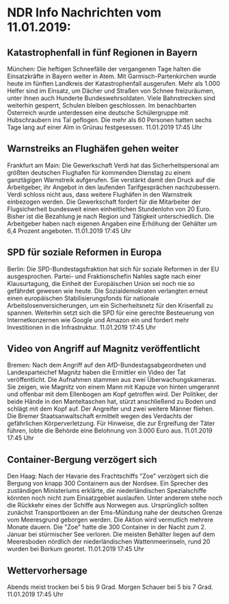 # NDR Info Nachrichten vom 11.01.2019:


## Katastrophenfall in fünf Regionen in Bayern
München: Die heftigen Schneefälle der vergangenen Tage halten die Einsatzkräfte in Bayern weiter in Atem. Mit Garmisch-Partenkirchen wurde heute im fünften Landkreis der Katastrophenfall ausgerufen. Mehr als 1.000 Helfer sind im Einsatz, um Dächer und Straßen von Schnee freizuräumen, unter ihnen auch Hunderte Bundeswehrsoldaten. Viele Bahnstrecken sind weiterhin gesperrt, Schulen bleiben geschlossen. Im benachbarten Österreich wurde unterdessen eine deutsche Schülergruppe mit Hubschraubern ins Tal geflogen. Die mehr als 60 Personen hatten sechs Tage lang auf einer Alm in Grünau festgesessen. 11.01.2019 17:45 Uhr 

## Warnstreiks an Flughäfen gehen weiter
Frankfurt am Main: Die Gewerkschaft Verdi hat das Sicherheitspersonal am größten deutschen Flughafen für kommenden Dienstag zu einem ganztägigen Warnstreik aufgerufen. Sie verstärkt damit den Druck auf die Arbeitgeber, ihr Angebot in den laufenden Tarifgesprächen nachzubessern. Verdi schloss nicht aus, dass weitere Flughäfen in den Warnstreik einbezogen werden. Die Gewerkschaft fordert für die Mitarbeiter der Flugsicherheit bundesweit einen einheitlichen Stundenlohn von 20 Euro. Bisher ist die Bezahlung je nach Region und Tätigkeit unterschiedlich. Die Arbeitgeber haben nach eigenen Angaben eine Erhöhung der Gehälter um 6,4 Prozent angeboten. 11.01.2019 17:45 Uhr 

## SPD für soziale Reformen in Europa
Berlin:	Die SPD-Bundestagsfraktion hat sich für soziale Reformen in der EU ausgesprochen. Partei- und Fraktionschefin Nahles sagte nach einer Klausurtagung, die Einheit der Europäischen Union sei noch nie so gefährdet gewesen wie heute. Die Sozialdemokraten verlangten erneut einen europäischen Stabilisierungsfonds für nationale Arbeitslosenversicherungen, um ein Sicherheitsnetz für den Krisenfall zu spannen. Weiterhin setzt sich die SPD für eine gerechte Besteuerung von Internetkonzernen wie Google und Amazon ein und fordert mehr Investitionen in die Infrastruktur. 11.01.2019 17:45 Uhr 

## Video von Angriff auf Magnitz veröffentlicht
Bremen: Nach dem Angriff auf den AfD-Bundestagsabgeordneten und Landesparteichef Magnitz haben die Ermittler ein Video der Tat veröffentlicht. Die Aufnahmen stammen aus zwei Überwachungskameras. Sie zeigen, wie Magnitz von einem Mann mit Kapuze von hinten umgerannt und offenbar mit dem Ellenbogen am Kopf getroffen wird. Der Politiker, der beide Hände in den Manteltaschen hat, stürzt anschließend zu Boden und schlägt mit dem Kopf auf. Der Angreifer und zwei weitere Männer fliehen. Die Bremer Staatsanwaltschaft ermittelt wegen des Verdachts der gefährlichen Körperverletzung. Für Hinweise, die zur Ergreifung der Täter führen, lobte die Behörde eine Belohnung von 3.000 Euro aus. 11.01.2019 17:45 Uhr 

## Container-Bergung verzögert sich
Den Haag: Nach der Havarie des Frachtschiffs "Zoe" verzögert sich die  Bergung von knapp 300 Containern aus der Nordsee. Ein Sprecher des zuständigen Ministeriums erklärte, die niederländischen Spezialschiffe könnten noch nicht zum Einsatzgebiet auslaufen. Unter anderem stehe noch die Rückkehr eines der Schiffe aus Norwegen aus. Ursprünglich sollten zunächst Transportboxen an der Ems-Mündung nahe der deutschen Grenze vom Meeresgrund geborgen werden. Die Aktion wird vermutlich mehrere Monate dauern. Die "Zoe" hatte die 300 Container in der Nacht zum 2. Januar bei stürmischer See verloren. Die meisten Behälter liegen auf dem Meeresboden nördlich der niederländischen Wattenmeerinseln, rund 20 wurden bei Borkum geortet. 11.01.2019 17:45 Uhr 

## Wettervorhersage
Abends meist trocken bei 5 bis 9 Grad. Morgen Schauer bei 5 bis 7 Grad. 11.01.2019 17:45 Uhr 
